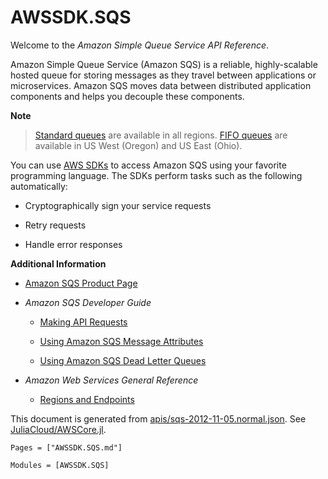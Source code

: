 # AWSSDK.SQS

Welcome to the *Amazon Simple Queue Service API Reference*.

Amazon Simple Queue Service (Amazon SQS) is a reliable, highly-scalable hosted queue for storing messages as they travel between applications or microservices. Amazon SQS moves data between distributed application components and helps you decouple these components.

**Note**
> [Standard queues](http://docs.aws.amazon.com/AWSSimpleQueueService/latest/SQSDeveloperGuide/standard-queues.html) are available in all regions. [FIFO queues](http://docs.aws.amazon.com/AWSSimpleQueueService/latest/SQSDeveloperGuide/FIFO-queues.html) are available in US West (Oregon) and US East (Ohio).

You can use [AWS SDKs](http://aws.amazon.com/tools/#sdk) to access Amazon SQS using your favorite programming language. The SDKs perform tasks such as the following automatically:

*   Cryptographically sign your service requests

*   Retry requests

*   Handle error responses

**Additional Information**

*   [Amazon SQS Product Page](http://aws.amazon.com/sqs/)

*   *Amazon SQS Developer Guide*

    *   [Making API Requests](http://docs.aws.amazon.com/AWSSimpleQueueService/latest/SQSDeveloperGuide/MakingRequestsArticle.html)

    *   [Using Amazon SQS Message Attributes](http://docs.aws.amazon.com/AWSSimpleQueueService/latest/SQSDeveloperGuide/sqs-message-attributes.html)

    *   [Using Amazon SQS Dead Letter Queues](http://docs.aws.amazon.com/AWSSimpleQueueService/latest/SQSDeveloperGuide/sqs-dead-letter-queues.html)

*   *Amazon Web Services General Reference*

    *   [Regions and Endpoints](http://docs.aws.amazon.com/general/latest/gr/rande.html#sqs_region)

This document is generated from
[apis/sqs-2012-11-05.normal.json](https://github.com/aws/aws-sdk-js/blob/master/apis/sqs-2012-11-05.normal.json).
See [JuliaCloud/AWSCore.jl](https://github.com/JuliaCloud/AWSCore.jl).

```@index
Pages = ["AWSSDK.SQS.md"]
```

```@autodocs
Modules = [AWSSDK.SQS]
```
